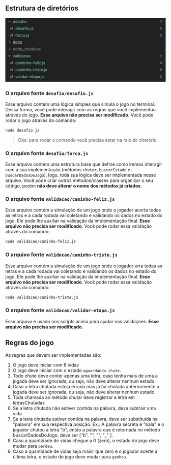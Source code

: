 ## Estrutura de diretórios

![estrutura de diretórios](./estrutura.jpeg)

### O arquivo fonte `desafio/desafio.js`

Esse arquivo contém uma lógica simples que simula o jogo no terminal. Dessa forma, você pode interagir com as regras que você implementou através do jogo. **Esse arquivo não precisa ser modificado**.
Você pode rodar o jogo através do comando:

```bash
node desafio.js
```

> Obs: para rodar o comando você precisa estar na raiz do diretório.

### O arquivo fonte `desafio/forca.js`

Esse arquivo contém uma estrutura base que define como iremos interagir com a sua implementação (métodos `chutar`, `buscarEstado` e `buscarDadosDoJogo`), logo, toda sua lógica deve ser implementada nesse arquivo. Você pode criar outros métodos/classes para organizar o seu código, porém **não deve alterar o nome dos métodos já criados**.

### O arquivo fonte `validacao/caminho-feliz.js`

Esse arquivo contém a simulação de um jogo onde o jogador acerta todas as letras e a cada rodada vai coletando e validando os dados no estado do jogo. Ele pode lhe auxiliar na validação da implementação final. **Esse arquivo não precisa ser modificado**.
Você pode rodar essa validação através do comando:

```bash
node validacao/caminho-feliz.js
```

### O arquivo fonte `validacao/caminho-triste.js`

Esse arquivo contém a simulação de um jogo onde o jogador erra todas as letras e a cada rodada vai coletando e validando os dados no estado do jogo. Ele pode lhe auxiliar na validação da implementação final. **Esse arquivo não precisa ser modificado**.
Você pode rodar essa validação através do comando:

```bash
node validacao/caminho-triste.js
```

### O arquivo fonte `validacao/validar-etapa.js`

Esse arquivo é usado nos scripts acima para ajudar nas validações.
**Esse arquivo não precisa ser modificado**.

## Regras do jogo

As regras que devem ser implementadas são:

1. O jogo deve iniciar com 6 vidas
2. O jogo deve iniciar com o estado `aguardando chute`.
3. Todo chute deve conter apenas uma letra, caso tenha mais de uma a jogada deve ser ignorada, ou seja, não deve alterar nenhum estado.
4. Caso a letra chutada esteja errada mas já foi chutada anteriormente a jogada deve ser ignorada, ou seja, não deve alterar nenhum estado.
5. Toda chamada ao método chutar deve registrar a letra em letrasChutadas
6. Se a letra chutada não estiver contida na palavra, deve subtrair uma vida
7. Se a letra chutada estiver contida na palavra, deve ser substituida na "palavra" em sua respectiva posição.
   Ex.: A palavra secreta é "bala" e o jogador chutou a letra "b", então a palavra que é retornada no método buscarDadosDoJogo, deve ser ["b", "_", "_", "_" ].
8. Caso a quantidade de vidas chegue a 0 (zero), o estado do jogo deve mudar para `perdeu`.
9. Caso a quantidade de vidas seja maior que zero e o jogador acerte a última letra, o estado do jogo deve mudar para `ganhou`.
